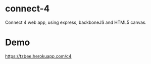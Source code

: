 # connect-4
Connect 4 web app, using express, backboneJS and HTML5 canvas.

# Demo
https://tzbee.herokuapp.com/c4

